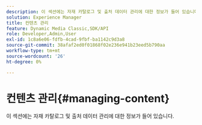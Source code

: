 ```yaml
---
description: 이 섹션에는 자재 카탈로그 및 출처 데이터 관리에 대한 정보가 들어 있습니다.
solution: Experience Manager
title: 컨텐츠 관리
feature: Dynamic Media Classic,SDK/API
role: Developer,Admin,User
exl-id: 1c8a6e06-fdfb-4cad-9fbf-ba1142c9d3a8
source-git-commit: 38afaf2ed0f01868f02e236e941b23eed5b790aa
workflow-type: tm+mt
source-wordcount: '26'
ht-degree: 0%

---
```


# 컨텐츠 관리{#managing-content}

이 섹션에는 자재 카탈로그 및 출처 데이터 관리에 대한 정보가 들어 있습니다.
